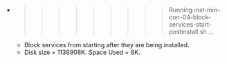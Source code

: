 * >>>>>>>>> Running inst-min-con-04-block-services-start-postinstall.sh ...
  * Block services from starting after they are being installed.
  * Disk size = 1136908K. Space Used = 8K.
